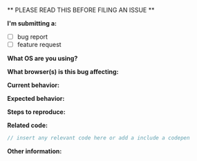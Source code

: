** PLEASE READ THIS BEFORE FILING AN ISSUE **

**I'm submitting a:**
<!-- (check one with "x") -->
- [ ] bug report
- [ ] feature request

**What OS are you using?**
<!-- Please include OS name and version -->

**What browser(s) is this bug affecting:**
<!-- Please include the browser version. A user-agent string is also quite helpful. -->

**Current behavior:**
<!-- Describe how the bug manifests. -->

**Expected behavior:**
<!-- Describe what the behavior would be without the bug. -->

**Steps to reproduce:**
<!-- If you are able to illustrate the bug or feature request with an example, please provide steps to reproduce and if possible a demo
-->

**Related code:**

```js
// insert any relevant code here or add a include a codepen
```

**Other information:**
<!-- List any other information that is relevant to your issue. Stack traces, related issues, suggestions on how to fix, Stack Overflow links, forum links, etc. -->

